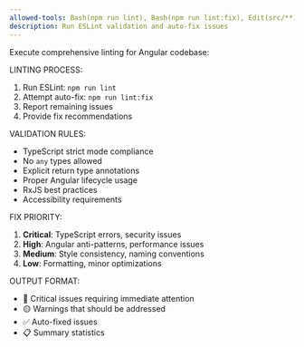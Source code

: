 ```yaml
---
allowed-tools: Bash(npm run lint), Bash(npm run lint:fix), Edit(src/**)
description: Run ESLint validation and auto-fix issues
---
```

Execute comprehensive linting for Angular codebase:

LINTING PROCESS:
1. Run ESLint: `npm run lint`
2. Attempt auto-fix: `npm run lint:fix`
3. Report remaining issues
4. Provide fix recommendations

VALIDATION RULES:
- TypeScript strict mode compliance
- No `any` types allowed
- Explicit return type annotations
- Proper Angular lifecycle usage
- RxJS best practices
- Accessibility requirements

FIX PRIORITY:
1. **Critical**: TypeScript errors, security issues
2. **High**: Angular anti-patterns, performance issues
3. **Medium**: Style consistency, naming conventions
4. **Low**: Formatting, minor optimizations

OUTPUT FORMAT:
- 🔴 Critical issues requiring immediate attention
- 🟡 Warnings that should be addressed
- ✅ Auto-fixed issues
- 📋 Summary statistics